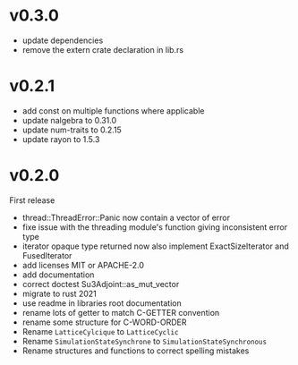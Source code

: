 
# v0.3.0

- update dependencies
- remove the extern crate declaration in lib.rs

# v0.2.1

- add const on multiple functions where applicable
- update nalgebra to 0.31.0
- update num-traits to 0.2.15
- update rayon to 1.5.3
 

# v0.2.0

First release

- thread::ThreadError::Panic now contain a vector of error
- fixe issue with the threading module's function giving inconsistent error type
- iterator opaque type returned now also implement ExactSizeIterator and FusedIterator
- add licenses MIT or APACHE-2.0
- add documentation
- correct doctest Su3Adjoint::as_mut_vector
- migrate to rust 2021
- use readme in libraries root documentation
- rename lots of getter to match C-GETTER convention
- rename some structure for C-WORD-ORDER
- Rename `LatticeCylcique` to `LatticeCyclic`
- Rename `SimulationStateSynchrone` to `SimulationStateSynchronous`
- Rename structures and functions to correct spelling mistakes